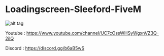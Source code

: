 # Loadingscreen-Sleeford-FiveM

![alt tag](https://img15.hostingpics.net/pics/718308loadingscreen.jpg)

Youtube : https://www.youtube.com/channel/UC7cOssWHSyWgxnVZ3Q-2iIQ

Discord : https://discord.gg/b6aB5wS
